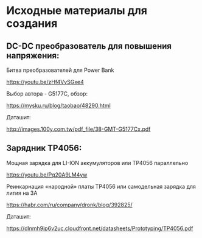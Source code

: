 # Исходные материалы для создания

## DC-DC преобразователь для повышения напряжения:

Битва преобразователей для Power Bank

https://youtu.be/zHf4VvSGxe4

Выбор автора - G5177C, обзор:

https://mysku.ru/blog/taobao/48290.html

Даташит:

http://images.100y.com.tw/pdf_file/38-GMT-G5177Cx.pdf

## Зарядник TP4056:

Мощная зарядка для LI-ION аккумуляторов или TP4056 параллельно

https://youtu.be/Pq20A9LM4yw

Реинкарнация «народной» платы TP4056 или самодельная зарядка для лития на 3А

https://habr.com/ru/company/dronk/blog/392825/

Даташит:

https://dlnmh9ip6v2uc.cloudfront.net/datasheets/Prototyping/TP4056.pdf
